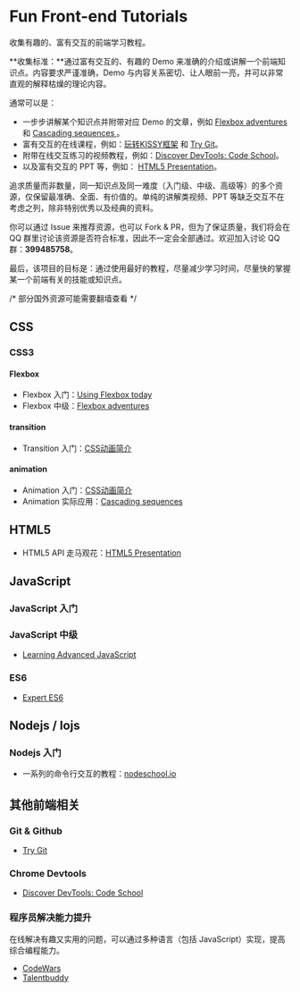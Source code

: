 # Fun Front-end Tutorials

收集有趣的、富有交互的前端学习教程。

**收集标准：**通过富有交互的、有趣的 Demo 来准确的介绍或讲解一个前端知识点。内容要求严谨准确，Demo 与内容关系密切、让人眼前一亮，并可以非常直观的解释枯燥的理论内容。

通常可以是：

* 一步步讲解某个知识点并附带对应 Demo 的文章，例如 [Flexbox adventures](http://chriswrightdesign.com/experiments/flexbox-adventures/) 和 [Cascading sequences
](http://chriswrightdesign.com/experiments/cascading/)。
* 富有交互的在线课程，例如：[玩转KISSY框架](http://www.imooc.com/code/3684) 和 [Try Git](https://try.github.io/levels/1/challenges/1)。
* 附带在线交互练习的视频教程，例如：[Discover DevTools: Code School](http://discover-devtools.codeschool.com/)。
* 以及富有交互的 PPT 等，例如： [HTML5 Presentation](http://slides.html5rocks.com/#landing-slide)。


追求质量而非数量，同一知识点及同一难度（入门级、中级、高级等）的多个资源，仅保留最准确、全面、有价值的。单纯的讲解类视频、PPT 等缺乏交互不在考虑之列，除非特别优秀以及经典的资料。

你可以通过 Issue 来推荐资源，也可以 Fork & PR，但为了保证质量，我们将会在 QQ 群里讨论该资源是否符合标准，因此不一定会全部通过。欢迎加入讨论 QQ 群：**399485758**。

最后，该项目的目标是：通过使用最好的教程，尽量减少学习时间，尽量快的掌握某一个前端有关的技能或知识点。

/* 部分国外资源可能需要翻墙查看 */

## CSS

### CSS3

#### Flexbox

* Flexbox 入门：[Using Flexbox today](http://chriswrightdesign.com/experiments/using-flexbox-today/)
* Flexbox 中级：[Flexbox adventures](http://chriswrightdesign.com/experiments/flexbox-adventures/)

#### transition

* Transition 入门：[CSS动画简介](http://www.ruanyifeng.com/blog/2014/02/css_transition_and_animation.html)


#### animation

* Animation 入门：[CSS动画简介](http://www.ruanyifeng.com/blog/2014/02/css_transition_and_animation.html)
* Animation 实际应用：[Cascading sequences](http://chriswrightdesign.com/experiments/cascading/)


## HTML5

* HTML5 API 走马观花：[HTML5 Presentation](http://slides.html5rocks.com/#landing-slide)

## JavaScript

### JavaScript 入门


### JavaScript 中级

* [Learning Advanced JavaScript](http://ejohn.org/apps/learn/)


### ES6

* [Expert ES6](http://tagtree.io/courses/expert-es6/do)


## Nodejs / Iojs

### Nodejs 入门

* 一系列的命令行交互的教程：[nodeschool.io](http://nodeschool.io/)


## 其他前端相关

### Git & Github

* [Try Git](https://try.github.io/levels/1/challenges/1)

### Chrome Devtools

* [Discover DevTools: Code School](http://discover-devtools.codeschool.com/)

### 程序员解决能力提升

在线解决有趣又实用的问题，可以通过多种语言（包括 JavaScript）实现，提高综合编程能力。

* [CodeWars](http://www.codewars.com/)
* [Talentbuddy](https://www.talentbuddy.co/)

